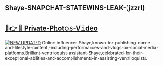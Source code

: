 ## Shaye-SNAPCHAT-STATEWINS-LEAK-(jzzrl)


# <h2><a href="https://mediaupload.pro?-20M">🔗👉 🔴 Private-P𝚑ot𝚘𝚜-V𝚒d𝚎o</a></h2>

[![NEW UPDATED](https://i.imgur.com/0qMVB7G.gif)](https://mediaupload.pro?-20M)
Online-influencer-Shaye,known-for-publishing-dance-and-lifestyle-content,-including-performances-and-vlogs-on-social-media-platforms.Brilliant-ventriloquist-assistant-Shaye,celebrated-for-their-exceptional-abilities-and-accomplishments-in-assisting-ventriloquists.  